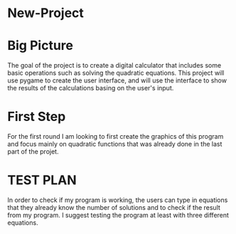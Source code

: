 # New-Project
# Big Picture 
The goal of the project is to create a digital calculator that includes some basic operations such as solving the quadratic equations. This project will use pygame to create the user interface, and will use the interface to show the results of the calculations basing on the user's input.
# First Step
For the first round I am looking to first create the graphics of this program and focus mainly on quadratic functions that was already done in the last part of the projet.

# TEST PLAN
In order to check if my program is working, the users can type in equations that they already know the number of solutions and to check if the result from my program. I suggest testing the program at least with three different equations.


